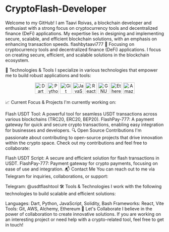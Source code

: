 # CryptoFlash-Developer
Welcome to my GitHub! I am Taavi Roivas, a blockchain developer and enthusiast with a strong focus on cryptocurrency tools and decentralized finance (DeFi) applications. My expertise lies in designing and implementing secure, scalable, and efficient blockchain solutions, with an emphasis on enhancing transaction speeds.
flashbytaavi777 💎
Focusing on cryptocurrency tools and decentralized finance (DeFi) applications. I focus on creating secure, efficient, and scalable solutions in the blockchain ecosystem.

🔧 Technologies & Tools
I specialize in various technologies that empower me to build robust applications and tools:

<p align="center"> <a href="https://dart.dev/" target="_blank" rel="noreferrer"><img src="https://raw.githubusercontent.com/danielcranney/readme-generator/main/public/icons/skills/dart-colored.svg" width="36" height="36" alt="Dart" /></a> <a href="https://www.python.org/" target="_blank" rel="noreferrer"><img src="https://raw.githubusercontent.com/danielcranney/readme-generator/main/public/icons/skills/python-colored.svg" width="36" height="36" alt="Python" /></a> <a href="https://git-scm.com/" target="_blank" rel="noreferrer"><img src="https://raw.githubusercontent.com/danielcranney/readme-generator/main/public/icons/skills/git-colored.svg" width="36" height="36" alt="Git" /></a> <a href="https://developer.mozilla.org/en-US/docs/Web/JavaScript" target="_blank" rel="noreferrer"><img src="https://raw.githubusercontent.com/danielcranney/readme-generator/main/public/icons/skills/javascript-colored.svg" width="36" height="36" alt="JavaScript" /></a> <a href="https://reactjs.org/" target="_blank" rel="noreferrer"><img src="https://raw.githubusercontent.com/danielcranney/readme-generator/main/public/icons/skills/react-colored.svg" width="36" height="36" alt="React" /></a> <a href="https://www.gnu.org/software/bash/" target="_blank" rel="noreferrer"><img src="https://raw.githubusercontent.com/danielcranney/readme-generator/main/public/icons/skills/gnubash.svg" width="36" height="36" alt="GNU Bash" /></a> <a href="https://ethereum.org/en/" target="_blank" rel="noreferrer"><img src="https://raw.githubusercontent.com/danielcranney/readme-generator/main/public/icons/skills/ethereum-colored.svg" width="36" height="36" alt="Ethereum" /></a> <a href="https://aws.amazon.com" target="_blank" rel="noreferrer"><img src="https://raw.githubusercontent.com/danielcranney/readme-generator/main/public/icons/skills/aws-colored.svg" width="36" height="36" alt="Amazon Web Services" /></a> </p>
📈 Current Focus & Projects
I'm currently working on:

Flash USDT Tool: A powerful tool for seamless USDT transactions across various blockchains (TRC20, ERC20, BEP20).
FlashPay-777: A payment gateway for quick and secure crypto transactions, enabling easy integration for businesses and developers.
🔍 Open Source Contributions
I'm passionate about contributing to open-source projects that drive innovation within the crypto space. Check out my contributions and feel free to collaborate:

Flash USDT Script: A secure and efficient solution for flash transactions in USDT.
FlashPay-777: Payment gateway for crypto payments, focusing on ease of use and integration.
📬 Contact Me
You can reach out to me via Telegram for inquiries, collaborations, or support:

Telegram: @usdtflashtool
🛠 Tools & Technologies
I work with the following technologies to build scalable and efficient solutions:

Languages: Dart, Python, JavaScript, Solidity, Bash
Frameworks: React, Vite
Tools: Git, AWS, Alchemy, Ethereum
🎯 Let's Collaborate
I believe in the power of collaboration to create innovative solutions. If you are working on an interesting project or need help with a crypto-related tool, feel free to get in touch!
